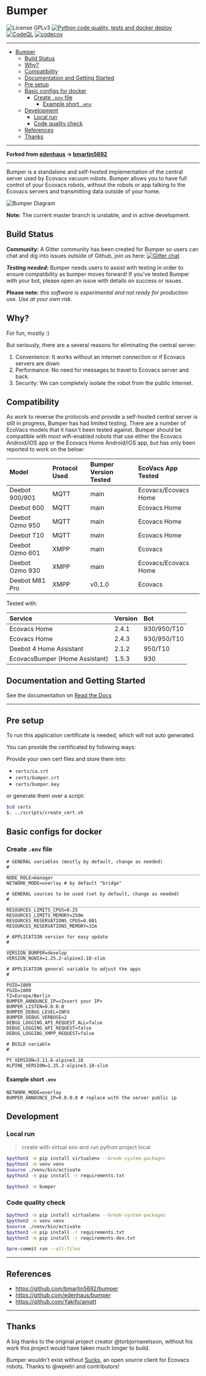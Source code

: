 # Bumper

![License GPLv3](https://img.shields.io/github/license/bmartin5692/bumper.svg?color=brightgreen)
[![Python code quality, tests and docker deploy](https://github.com/MVladislav/bumper/actions/workflows/ci.yml/badge.svg)](https://github.com/MVladislav/bumper/actions/workflows/ci.yml)
[![CodeQL](https://github.com/MVladislav/bumper/actions/workflows/codeql-analysis.yml/badge.svg)](https://github.com/MVladislav/bumper/actions/workflows/codeql-analysis.yml)
[![codecov](https://codecov.io/gh/MVladislav/bumper/graph/badge.svg?token=8N89730Z1S)](https://codecov.io/gh/MVladislav/bumper)

---

- [Bumper](#bumper)
  - [Build Status](#build-status)
  - [Why?](#why)
  - [Compatibility](#compatibility)
  - [Documentation and Getting Started](#documentation-and-getting-started)
  - [Pre setup](#pre-setup)
  - [Basic configs for docker](#basic-configs-for-docker)
    - [Create `.env` file](#create-env-file)
      - [Example short `.env`](#example-short-env)
  - [Development](#development)
    - [Local run](#local-run)
    - [Code quality check](#code-quality-check)
  - [References](#references)
  - [Thanks](#thanks)

---

**Forked from [edenhaus](https://github.com/edenhaus/bumper) -> [bmartin5692](https://github.com/bmartin5692/bumper)**

---

Bumper is a standalone and self-hosted implementation of the central server used by Ecovacs vacuum robots.
Bumper allows you to have full control of your Ecovacs robots,
without the robots or app talking to the Ecovacs servers and transmitting data outside of your home.

![Bumper Diagram](./docs/images/BumperDiagram.png "Bumper Diagram")

**Note:** The current master branch is unstable, and in active development.

## Build Status

**Community:**
A Gitter community has been created for Bumper so users can chat and dig into issues outside of Github, join us here:
[![Gitter chat](https://badges.gitter.im/gitterHQ/gitter.png)](https://gitter.im/ecovacs-bumper/community)

**_Testing needed:_**
Bumper needs users to assist with testing in order to ensure compatibility as bumper moves forward!
If you've tested Bumper with your bot, please open an issue with details on success or issues.

**Please note:**
_this software is experimental and not ready for production use. Use at your own risk._

## Why?

For fun, mostly :)

But seriously, there are a several reasons for eliminating the central server:

1. Convenience: It works without an internet connection or if Ecovacs servers are down
2. Performance: No need for messages to travel to Ecovacs server and back.
3. Security: We can completely isolate the robot from the public Internet.

## Compatibility

As work to reverse the protocols and provide a self-hosted central server is still in progress,
Bumper has had limited testing. There are a number of EcoVacs models that it hasn't been tested against.
Bumper should be compatible with most wifi-enabled robots that use either the Ecovacs Android/iOS app
or the Ecovacs Home Android/iOS app, but has only been reported to work on the below:

| Model           | Protocol Used | Bumper Version Tested | EcoVacs App Tested   |
| :-------------- | :------------ | :-------------------- | :------------------- |
| Deebot 900/901  | MQTT          | main                  | Ecovacs/Ecovacs Home |
| Deebot 600      | MQTT          | main                  | Ecovacs Home         |
| Deebot Ozmo 950 | MQTT          | main                  | Ecovacs Home         |
| Deebot T10      | MQTT          | main                  | Ecovacs Home         |
| Deebot Ozmo 601 | XMPP          | main                  | Ecovacs              |
| Deebot Ozmo 930 | XMPP          | main                  | Ecovacs/Ecovacs Home |
| Deebot M81 Pro  | XMPP          | v0.1.0                | Ecovacs              |

Tested with:

| Service                        | Version | Bot         |
| :----------------------------- | :------ | :---------- |
| Ecovacs Home                   | 2.4.1   | 930/950/T10 |
| Ecovacs Home                   | 2.4.3   | 930/950/T10 |
| Deebot 4 Home Assistant        | 2.1.2   | 950/T10     |
| EcovacsBumper (Home Assistant) | 1.5.3   | 930         |

## Documentation and Getting Started

See the documentation on [Read the Docs](https://bumper.readthedocs.io)

---

## Pre setup

To run this application certificate is needed, which will not auto generated.

You can provide the certificated by following ways:

Provide your own cert files and store them into:

- `certs/ca.crt`
- `certs/bumper.crt`
- `certs/bumper.key`

or generate them over a script:

```sh
$cd certs
$. ../scripts/create_cert.sh
```

## Basic configs for docker

### Create `.env` file

```env
# GENERAL variables (mostly by default, change as needed)
# ______________________________________________________________________________
NODE_ROLE=manager
NETWORK_MODE=overlay # by default "bridge"

# GENERAL sources to be used (set by default, change as needed)
# ______________________________________________________________________________
RESOURCES_LIMITS_CPUS=0.25
RESOURCES_LIMITS_MEMORY=250m
RESOURCES_RESERVATIONS_CPUS=0.001
RESOURCES_RESERVATIONS_MEMORY=32m

# APPLICATION version for easy update
# ______________________________________________________________________________
VERSION_BUMPER=develop
VERSION_NGNIX=1.25.2-alpine3.18-slim

# APPLICATION general variable to adjust the apps
# ______________________________________________________________________________
PUID=1000
PGID=1000
TZ=Europe/Berlin
BUMPER_ANNOUNCE_IP=<Insert your IP>
BUMPER_LISTEN=0.0.0.0
BUMPER_DEBUG_LEVEL=INFO
BUMPER_DEBUG_VERBOSE=2
DEBUG_LOGGING_API_REQUEST_ALL=false
DEBUG_LOGGING_API_REQUEST=false
DEBUG_LOGGING_XMPP_REQUEST=false

# BUILD variable
# ______________________________________________________________________________
PY_VERSION=3.11.6-alpine3.18
ALPINE_VERSION=1.25.2-alpine3.18-slim
```

#### Example short `.env`

```env
NETWORK_MODE=overlay
BUMPER_ANNOUNCE_IP=0.0.0.0 # replace with the server public ip
```

## Development

### Local run

> create with virtual env and run python project local

```sh
$python3 -m pip install virtualenv --break-system-packages
$python3 -m venv venv
$source ./venv/bin/activate
$python3 -m pip install -r requirements.txt

$python3 -m bumper
```

### Code quality check

```sh
$python3 -m pip install virtualenv --break-system-packages
$python3 -m venv venv
$source ./venv/bin/activate
$python3 -m pip install -r requirements.txt
$python3 -m pip install -r requirements-dev.txt

$pre-commit run --all-files
```

---

## References

- <https://github.com/bmartin5692/bumper>
- <https://github.com/edenhaus/bumper>
- <https://github.com/Yakifo/amqtt>

---

## Thanks

A big thanks to the original project creator @torbjornaxelsson, without his work this project would have taken much longer to build.

Bumper wouldn't exist without [Sucks](https://github.com/wpietri/sucks), an open source client for Ecovacs robots. Thanks to @wpietri and contributors!

